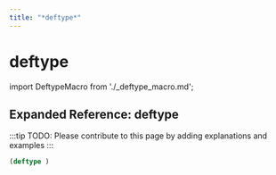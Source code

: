 ```yaml
---
title: "*deftype*"
---
```


# deftype

import DeftypeMacro from './_deftype_macro.md';

<DeftypeMacro />

## Expanded Reference: deftype

:::tip
TODO: Please contribute to this page by adding explanations and examples
:::

```lisp
(deftype )
```

